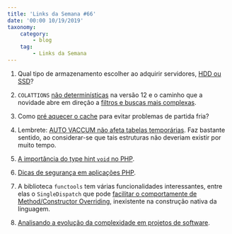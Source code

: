 ```yaml
---
title: 'Links da Semana #66'
date: '00:00 10/19/2019'
taxonomy:
    category:
        - blog
    tag:
        - Links da Semana
---
```


1. Qual tipo de armazenamento escolher ao adquirir servidores, [HDD ou SSD](https://serverfault.com/questions/986772/ssd-or-hdd-for-server)?

1. `COLATTIONS` [não determinísticas](https://www.postgresql.org/docs/12/collation.html) na versão 12 e o caminho que a novidade abre em direção a [filtros e buscas mais complexas](https://postgresql.verite.pro/blog/2019/10/14/nondeterministic-collations.html).

1. Como [pré aquecer o cache](https://www.cybertec-postgresql.com/en/prewarming-postgresql-i-o-caches/) para evitar problemas de partida fria?

1. Lembrete: [AUTO VACCUM não afeta tabelas temporárias](https://www.cybertec-postgresql.com/en/what-is-autovacuum-doing-to-my-temporary-tables/). Faz bastante sentido, ao considerar-se que tais estruturas não deveriam existir por muito tempo.

1. [A importância do type hint `void` no PHP](https://freek.dev/1481-the-value-of-the-void-typehint-in-php).

1. [Dicas de segurança em aplicações PHP](https://dev.to/elabftw/10-steps-for-securing-a-php-app-5fnp).

1. A biblioteca `functools` tem várias funcionalidades interessantes, entre elas o `SingleDispatch` que pode [facilitar o comportamente de Method/Constructor Overriding](https://docs.python.org/3/library/functools.html#functools.singledispatch), inexistente na construção nativa da linguagem.

1. [Analisando a evolução da complexidade em projetos de software](https://docs.python.org/3/library/functools.html#functools.singledispatch).
